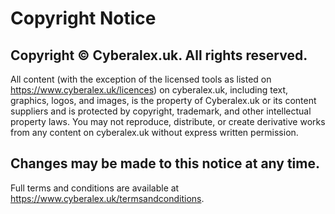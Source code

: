 # Copyright Notice
## Copyright © Cyberalex.uk. All rights reserved.
All content (with the exception of the licensed tools as listed on https://www.cyberalex.uk/licences) on cyberalex.uk, including text, graphics, logos, and images, is the property of Cyberalex.uk or its content suppliers and is protected by copyright, trademark, and other intellectual property laws. You may not reproduce, distribute, or create derivative works from any content on cyberalex.uk without express written permission.

## Changes may be made to this notice at any time.

Full terms and conditions are available at https://www.cyberalex.uk/termsandconditions.
